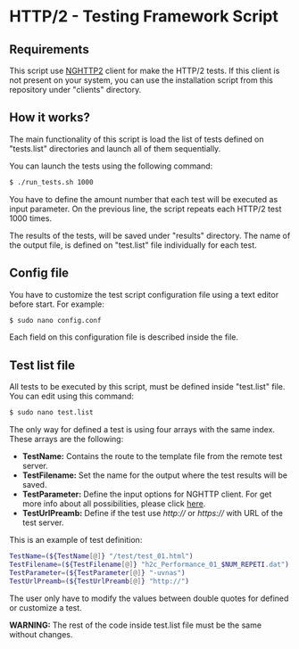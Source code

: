 # HTTP/2 - Testing Framework Script

## Requirements

This script use [NGHTTP2](https://nghttp2.org/) client for make the HTTP/2 tests. If this client is not present on your system, you can use the installation script from this repository under "clients" directory.


## How it works?

The main functionality of this script is load the list of tests defined on "tests.list" directories and launch all of them sequentially. 

You can launch the tests using the following command:

```sh
$ ./run_tests.sh 1000
```

You have to define the amount number that each test will be executed as input parameter. On the previous line, the script repeats each HTTP/2 test 1000 times.

The results of the tests, will be saved under "results" directory. The name of the output file, is defined on "test.list" file individually for each test.


## Config file

You have to customize the test script configuration file using a text editor before start. For example:

```sh
$ sudo nano config.conf
```

Each field on this configuration file is described inside the file. 


## Test list file

All tests to be executed by this script, must be defined inside "test.list" file. You can edit using this command:

```sh
$ sudo nano test.list
```

The only way for defined a test is using four arrays with the same index. These arrays are the following:

- **TestName:** Contains the route to the template file from the remote test server.
- **TestFilename:** Set the name for the output where the test results will be saved.
- **TestParameter:** Define the input options for NGHTTP client. For get more info about all possibilities, please click [here](https://nghttp2.org/documentation/nghttp.1.html#options).
- **TestUrlPreamb:** Define if the test use *http://* or *https://* with URL of the test server.

This is an example of test definition:

```bash
TestName=(${TestName[@]} "/test/test_01.html")
TestFilename=(${TestFilename[@]} "h2c_Performance_01_$NUM_REPETI.dat")
TestParameter=(${TestParameter[@]} "-uvnas")
TestUrlPreamb=(${TestUrlPreamb[@]} "http://")
```

The user only have to modify the values between double quotes for defined or customize a test.

**WARNING:** The rest of the code inside test.list file must be the same without changes.